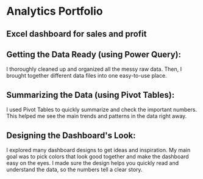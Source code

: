 # Analytics Portfolio 
## Excel dashboard for sales and profit
## Getting the Data Ready (using Power Query):
I thoroughly cleaned up and organized all the messy raw data.
Then, I brought together different data files into one easy-to-use place.

## Summarizing the Data (using Pivot Tables):
I used Pivot Tables to quickly summarize and check the important numbers.
This helped me see the main trends and patterns in the data right away.

## Designing the Dashboard's Look:
I explored many dashboard designs to get ideas and inspiration.
My main goal was to pick colors that look good together and make the dashboard easy on the eyes.
I made sure the design helps you quickly read and understand the data, so the numbers tell a clear story.
